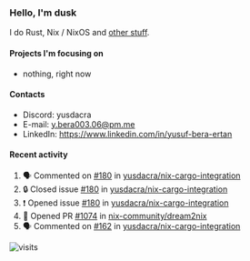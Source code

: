 ### Hello, I'm dusk

I do Rust, Nix / NixOS and [other stuff](https://gaze.systems/).

#### Projects I'm focusing on

- nothing, right now

#### Contacts

- Discord: yusdacra
- E-mail: y.bera003.06@pm.me
- LinkedIn: https://www.linkedin.com/in/yusuf-bera-ertan

#### Recent activity

<!--START_SECTION:activity-->
1. 🗣 Commented on [#180](https://github.com/yusdacra/nix-cargo-integration/issues/180#issuecomment-2517706927) in [yusdacra/nix-cargo-integration](https://github.com/yusdacra/nix-cargo-integration)
2. 🔒 Closed issue [#180](https://github.com/yusdacra/nix-cargo-integration/issues/180) in [yusdacra/nix-cargo-integration](https://github.com/yusdacra/nix-cargo-integration)
3. ❗ Opened issue [#180](https://github.com/yusdacra/nix-cargo-integration/issues/180) in [yusdacra/nix-cargo-integration](https://github.com/yusdacra/nix-cargo-integration)
4. 💪 Opened PR [#1074](https://github.com/nix-community/dream2nix/pull/1074) in [nix-community/dream2nix](https://github.com/nix-community/dream2nix)
5. 🗣 Commented on [#162](https://github.com/yusdacra/nix-cargo-integration/issues/162#issuecomment-2488587885) in [yusdacra/nix-cargo-integration](https://github.com/yusdacra/nix-cargo-integration)
<!--END_SECTION:activity-->



![visits](https://count.getloli.com/@yusdacragithub?name=yusdacragithub&theme=booru-lewd&padding=5&offset=0&align=center&scale=1&pixelated=1&darkmode=0)
